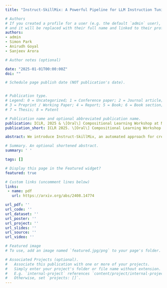 ```yaml
---
title: "Instruct-SkillMix: A Powerful Pipeline for LLM Instruction Tuning"

# Authors
# If you created a profile for a user (e.g. the default `admin` user), write the username (folder name) here 
# and it will be replaced with their full name and linked to their profile.
authors:
- admin
- Simon Park
- Anirudh Goyal
- Sanjeev Arora

# Author notes (optional)

date: "2025-01-01T00:00:00Z"
doi: ""

# Schedule page publish date (NOT publication's date).


# Publication type.
# Legend: 0 = Uncategorized; 1 = Conference paper; 2 = Journal article;
# 3 = Preprint / Working Paper; 4 = Report; 5 = Book; 6 = Book section;
# 7 = Thesis; 8 = Patent

# Publication name and optional abbreviated publication name.
publication: ICLR, 2025 & \[Oral\] Compositional Learning Workshop at NeurIPS 2024
publication_short: ICLR 2025. \[Oral\] Compositional Learning Workshop at NeurIPS 2024

abstract: We introduce Instruct-SkillMix, an automated approach for creating diverse, high quality SFT data. The Instruct-SkillMix pipeline involves two stages, each leveraging an existing powerful LLM (1) Skill extraction, which uses the LLM to extract core "skills" for instruction-following, either from existing datasets, or by directly prompting the model; (2) Data generation, which uses the powerful LLM to generate (instruction, response) data that exhibit a randomly chosen pair of these skills. Here, the use of random skill combinations promotes diversity and difficulty. Vanilla SFT (i.e., no PPO, DPO, or RL methods) on data generated from Instruct-SkillMix leads to strong gains on instruction following benchmarks such as AlpacaEval 2.0, MT-Bench, and WildBench. With just 4K examples, LLaMA-3-8B-Base achieves 42.76% length-controlled win rate on AlpacaEval 2.0. To our knowledge, this achieves state-of-the-art performance among all models that have only undergone SFT (no RL methods) and competes with proprietary models such as Claude 3 Opus and LLaMA-3.1-405B-Instruct. Ablation studies also suggest plausible reasons for why creating open instruction-tuning datasets via naive crowd-sourcing has proved difficult. Introducing low quality answers ("shirkers") in 20% of Instruct-SkillMix examples causes performance to plummet, sometimes catastrophically. The Instruct-SkillMix pipeline is flexible and is adaptable to other settings.

# Summary. An optional shortened abstract.
summary: ' '

tags: []

# Display this page in the Featured widget?
featured: true

# Custom links (uncomment lines below)
links:
 - name: pdf
   url: https://arxiv.org/abs/2408.14774

url_pdf: ''
url_code: ''
url_dataset: ''
url_poster: ''
url_project: ''
url_slides: ''
url_source: ''
url_video: ''

# Featured image
# To use, add an image named `featured.jpg/png` to your page's folder. 

# Associated Projects (optional).
#   Associate this publication with one or more of your projects.
#   Simply enter your project's folder or file name without extension.
#   E.g. `internal-project` references `content/project/internal-project/index.md`.
#   Otherwise, set `projects: []`.
---
```

